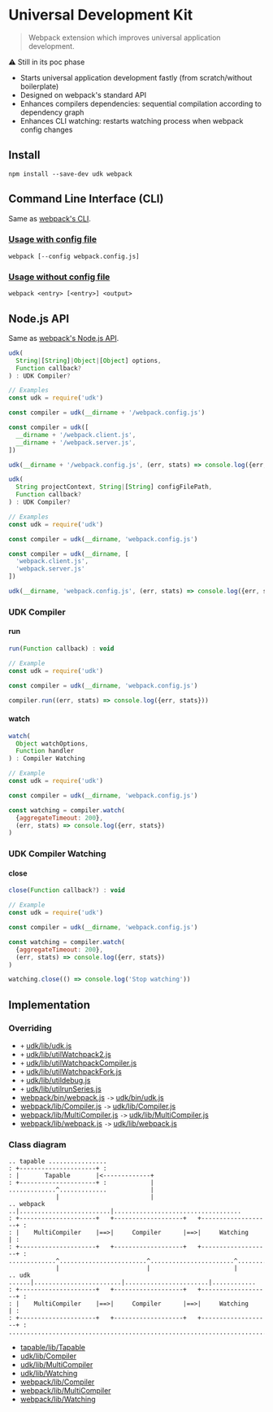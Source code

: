 # Universal Development Kit

> Webpack extension which improves universal application development.

:warning: Still in its poc phase

* Starts universal application development fastly (from scratch/without boilerplate)
* Designed on webpack's standard API
* Enhances compilers dependencies: sequential compilation according to dependency graph
* Enhances CLI watching: restarts watching process when webpack config changes

## Install

```shell
npm install --save-dev udk webpack
```

## Command Line Interface (CLI)

Same as [webpack's CLI](https://webpack.js.org/api/cli/).

### [Usage with config file](https://webpack.js.org/api/cli/#usage-with-config-file)

```shell
webpack [--config webpack.config.js]
```

### [Usage without config file](https://webpack.js.org/api/cli/#usage-without-config-file)

```shell
webpack <entry> [<entry>] <output>
```

## Node.js API

Same as [webpack's Node.js API](https://webpack.js.org/api/node/).

```javascript
udk(
  String|[String]|Object|[Object] options,
  Function callback?
) : UDK Compiler?

// Examples
const udk = require('udk')

const compiler = udk(__dirname + '/webpack.config.js')

const compiler = udk([
  __dirname + '/webpack.client.js',
  __dirname + '/webpack.server.js',
])

udk(__dirname + '/webpack.config.js', (err, stats) => console.log({err, stats}))
```

```javascript
udk(
  String projectContext, String|[String] configFilePath,
  Function callback?
) : UDK Compiler?

// Examples
const udk = require('udk')

const compiler = udk(__dirname, 'webpack.config.js')

const compiler = udk(__dirname, [
  'webpack.client.js',
  'webpack.server.js'
])

udk(__dirname, 'webpack.config.js', (err, stats) => console.log({err, stats}))
```

### UDK Compiler

#### run

```javascript
run(Function callback) : void

// Example
const udk = require('udk')

const compiler = udk(__dirname, 'webpack.config.js')

compiler.run((err, stats) => console.log({err, stats}))
```

#### watch

```javascript
watch(
  Object watchOptions,
  Function handler
) : Compiler Watching

// Example
const udk = require('udk')

const compiler = udk(__dirname, 'webpack.config.js')

const watching = compiler.watch(
  {aggregateTimeout: 200},
  (err, stats) => console.log({err, stats})
)
```

### UDK Compiler Watching

#### close

```javascript
close(Function callback?) : void

// Example
const udk = require('udk')

const compiler = udk(__dirname, 'webpack.config.js')

const watching = compiler.watch(
  {aggregateTimeout: 200},
  (err, stats) => console.log({err, stats})
)

watching.close(() => console.log('Stop watching'))
```

## Implementation

### Overriding

* `+` [udk/lib/udk.js](https://github.com/enten/udk/blob/master/lib/udk.js)
* `+` [udk/lib/utilWatchpack2.js](https://github.com/enten/udk/blob/master/lib/util/Watchpack2.js)
* `+` [udk/lib/utilWatchpackCompiler.js](https://github.com/enten/udk/blob/master/lib/util/WatchpackCompiler.js)
* `+` [udk/lib/utilWatchpackFork.js](https://github.com/enten/udk/blob/master/lib/util/WatchpackFork.js)
* `+` [udk/lib/utildebug.js](https://github.com/enten/udk/blob/master/lib/util/debug.js)
* `+` [udk/lib/utilrunSeries.js](https://github.com/enten/udk/blob/master/lib/util/runSeries.js)
* [webpack/bin/webpack.js](https://github.com/webpack/webpack/blob/f6285d22171f962cd0abd9bd51b1ab449d704d26/bin/webpack.js) `->` [udk/bin/udk.js](https://github.com/enten/udk/blob/master/bin/udk.js)
* [webpack/lib/Compiler.js](https://github.com/webpack/webpack/blob/f6285d22171f962cd0abd9bd51b1ab449d704d26/lib/Compiler.js) `->` [udk/lib/Compiler.js](https://github.com/enten/udk/blob/master/lib/Compiler.js)
* [webpack/lib/MultiCompiler.js](https://github.com/webpack/webpack/blob/f6285d22171f962cd0abd9bd51b1ab449d704d26/lib/MultiCompiler.js) `->` [udk/lib/MultiCompiler.js](https://github.com/enten/udk/blob/master/lib/MultiCompiler.js)
* [webpack/lib/webpack.js](https://github.com/webpack/webpack/blob/f6285d22171f962cd0abd9bd51b1ab449d704d26/lib/webpack.js) `->` [udk/lib/webpack.js](https://github.com/enten/udk/blob/master/lib/webpack.js)

### Class diagram

```
.. tapable ................
: +---------------------+ :
: |       Tapable       |<-------------+
: +---------------------+ :            |
.............^.............            |
             |                         |
.. webpack ..|.........................|...................................
: +---------------------+   +-------------------+   +-------------------+ :
: |    MultiCompiler    |==>|     Compiler      |==>|     Watching      | :
: +---------------------+   +-------------------+   +-------------------+ :
.............^........................^.......................^............
             |                        |                       |
.. udk ......|........................|.......................|............
: +---------------------+   +-------------------+   +-------------------+ :
: |    MultiCompiler    |==>|     Compiler      |==>|     Watching      | :
: +---------------------+   +-------------------+   +-------------------+ :
...........................................................................
```

* [tapable/lib/Tapable](https://github.com/webpack/tapable/blob/df6f2aff44ea06a00000a3a34db2174582597457/lib/Tapable.js)
* [udk/lib/Compiler](https://github.com/enten/udk/blob/e8ff9e6cecf7432b0a6e00ec0d206277e946381d/lib/Compiler.js#L128)
* [udk/lib/MultiCompiler](https://github.com/enten/udk/blob/e8ff9e6cecf7432b0a6e00ec0d206277e946381d/lib/MultiCompiler.js)
* [udk/lib/Watching](https://github.com/enten/udk/blob/e8ff9e6cecf7432b0a6e00ec0d206277e946381d/lib/Compiler.js#L44)
* [webpack/lib/Compiler](https://github.com/webpack/webpack/blob/f6285d22171f962cd0abd9bd51b1ab449d704d26/lib/Compiler.js#L170)
* [webpack/lib/MultiCompiler](https://github.com/webpack/webpack/blob/f6285d22171f962cd0abd9bd51b1ab449d704d26/lib/MultiCompiler.js)
* [webpack/lib/Watching](https://github.com/webpack/webpack/blob/f6285d22171f962cd0abd9bd51b1ab449d704d26/lib/Compiler.js#L17)
